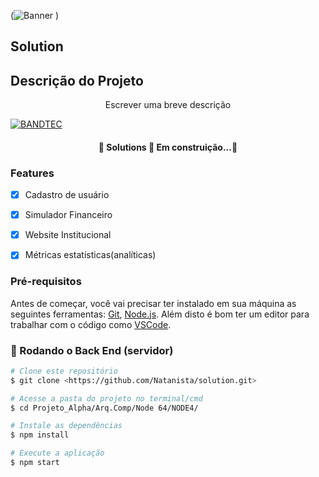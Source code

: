 (![Banner](https://user-images.githubusercontent.com/54637218/93236726-8bebf900-f755-11ea-851b-06af17583a89.png)
)

## Solution

## Descrição do Projeto
<p align="center">Escrever uma breve descrição<p>
  
 [![BANDTEC](https://img.shields.io/badge/<BANDTEC>-<working>-<COLOR>.svg)](https://shields.io/)
 
<h4 align ="center">
    🚧 Solutions  🚀 Em construição...🚧
  </h4>
  
 ### Features 
 
 - [x] Cadastro de usuário
 - [x] Simulador Financeiro
 - [x] Website Institucional
 - [x] Métricas estatísticas(analíticas)
 
 
 ### Pré-requisitos 
 Antes de começar, você vai precisar ter instalado em sua máquina as seguintes ferramentas:
[Git](https://git-scm.com), [Node.js](https://nodejs.org/en/). 
Além disto é bom ter um editor para trabalhar com o código como [VSCode](https://code.visualstudio.com/).

### 🎲 Rodando o Back End (servidor)
```bash
# Clone este repositório
$ git clone <https://github.com/Natanista/solution.git>

# Acesse a pasta do projeto no terminal/cmd
$ cd Projeto_Alpha/Arq.Comp/Node 64/NODE4/

# Instale as dependências
$ npm install

# Execute a aplicação 
$ npm start



 
 
 
 

  

